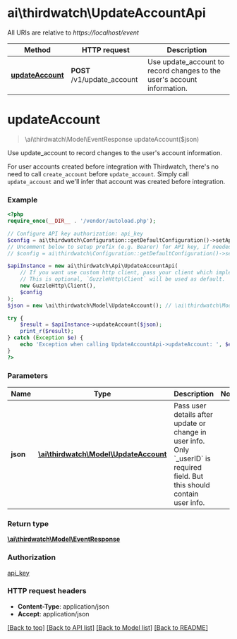 # ai\thirdwatch\UpdateAccountApi

All URIs are relative to *https://localhost/event*

Method | HTTP request | Description
------------- | ------------- | -------------
[**updateAccount**](UpdateAccountApi.md#updateAccount) | **POST** /v1/update_account | Use update_account to record changes to the user&#39;s account information.


# **updateAccount**
> \ai\thirdwatch\Model\EventResponse updateAccount($json)

Use update_account to record changes to the user's account information.

For user accounts created before integration with Thirdwatch, there's no need to call `create_account` before `update_account`. Simply call `update_account` and we'll infer that account was created before integration.

### Example
```php
<?php
require_once(__DIR__ . '/vendor/autoload.php');

// Configure API key authorization: api_key
$config = ai\thirdwatch\Configuration::getDefaultConfiguration()->setApiKey('X-THIRDWATCH-API-KEY', 'YOUR_API_KEY');
// Uncomment below to setup prefix (e.g. Bearer) for API key, if needed
// $config = ai\thirdwatch\Configuration::getDefaultConfiguration()->setApiKeyPrefix('X-THIRDWATCH-API-KEY', 'Bearer');

$apiInstance = new ai\thirdwatch\Api\UpdateAccountApi(
    // If you want use custom http client, pass your client which implements `GuzzleHttp\ClientInterface`.
    // This is optional, `GuzzleHttp\Client` will be used as default.
    new GuzzleHttp\Client(),
    $config
);
$json = new \ai\thirdwatch\Model\UpdateAccount(); // \ai\thirdwatch\Model\UpdateAccount | Pass user details after update or change in user info. Only `_userID` is required field. But this should contain user info.

try {
    $result = $apiInstance->updateAccount($json);
    print_r($result);
} catch (Exception $e) {
    echo 'Exception when calling UpdateAccountApi->updateAccount: ', $e->getMessage(), PHP_EOL;
}
?>
```

### Parameters

Name | Type | Description  | Notes
------------- | ------------- | ------------- | -------------
 **json** | [**\ai\thirdwatch\Model\UpdateAccount**](../Model/UpdateAccount.md)| Pass user details after update or change in user info. Only &#x60;_userID&#x60; is required field. But this should contain user info. |

### Return type

[**\ai\thirdwatch\Model\EventResponse**](../Model/EventResponse.md)

### Authorization

[api_key](../../README.md#api_key)

### HTTP request headers

 - **Content-Type**: application/json
 - **Accept**: application/json

[[Back to top]](#) [[Back to API list]](../../README.md#documentation-for-api-endpoints) [[Back to Model list]](../../README.md#documentation-for-models) [[Back to README]](../../README.md)

